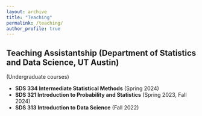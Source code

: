 ```yaml
---
layout: archive
title: "Teaching"
permalink: /teaching/
author_profile: true
---
```


## Teaching Assistantship (Department of Statistics and Data Science, UT Austin)
(Undergraduate courses)
* **SDS 334 Intermediate Statistical Methods** (Spring 2024)
* **SDS 321 Introduction to Probability and Statistics** (Spring 2023, Fall 2024)
* **SDS 313 Introduction to Data Science** (Fall 2022)
